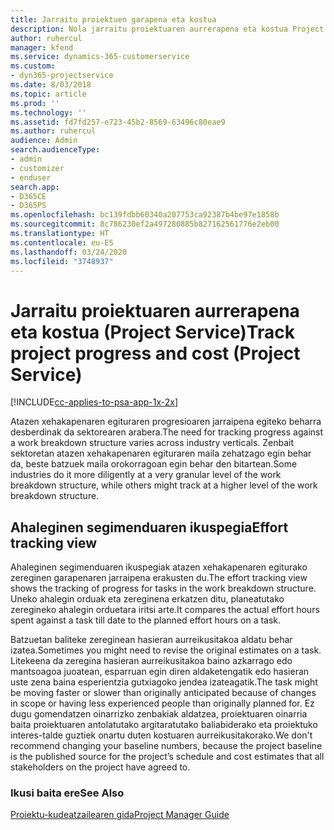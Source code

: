 ```yaml
---
title: Jarraitu proiektuen garapena eta kostua
description: Nola jarraitu proiektuaren aurrerapena eta kostua Project Service-n
author: ruhercul
manager: kfend
ms.service: dynamics-365-customerservice
ms.custom:
- dyn365-projectservice
ms.date: 8/03/2018
ms.topic: article
ms.prod: ''
ms.technology: ''
ms.assetid: fd7fd257-e723-45b2-8569-63496c80eae9
ms.author: ruhercul
audience: Admin
search.audienceType:
- admin
- customizer
- enduser
search.app:
- D365CE
- D365PS
ms.openlocfilehash: bc139fdbb60340a207753ca92387b4be97e1858b
ms.sourcegitcommit: 8c786230ef2a497280885b827162561776e2eb00
ms.translationtype: HT
ms.contentlocale: eu-ES
ms.lasthandoff: 03/24/2020
ms.locfileid: "3748937"
---
```

# <a name="track-project-progress-and-cost-project-service"></a><span data-ttu-id="9ae80-103">Jarraitu proiektuaren aurrerapena eta kostua (Project Service)</span><span class="sxs-lookup"><span data-stu-id="9ae80-103">Track project progress and cost (Project Service)</span></span>

[!INCLUDE[cc-applies-to-psa-app-1x-2x](../includes/cc-applies-to-psa-app-1x-2x.md)]

<span data-ttu-id="9ae80-104">Atazen xehakapenaren egituraren progresioaren jarraipena egiteko beharra desberdinak da sektorearen arabera.</span><span class="sxs-lookup"><span data-stu-id="9ae80-104">The need for tracking progress against a work breakdown structure varies across industry verticals.</span></span> <span data-ttu-id="9ae80-105">Zenbait sektoretan atazen xehakapenaren egituraren maila zehatzago egin behar da, beste batzuek maila orokorragoan egin behar den bitartean.</span><span class="sxs-lookup"><span data-stu-id="9ae80-105">Some industries do it more diligently at a very granular level of the work breakdown structure, while others might track at a higher level of the work breakdown structure.</span></span>  
  
## <a name="effort-tracking-view"></a><span data-ttu-id="9ae80-106">Ahaleginen segimenduaren ikuspegia</span><span class="sxs-lookup"><span data-stu-id="9ae80-106">Effort tracking view</span></span>  
<span data-ttu-id="9ae80-107">Ahaleginen segimenduaren ikuspegiak atazen xehakapenaren egiturako zereginen garapenaren jarraipena erakusten du.</span><span class="sxs-lookup"><span data-stu-id="9ae80-107">The effort tracking view shows the tracking of progress for tasks in the work breakdown structure.</span></span> <span data-ttu-id="9ae80-108">Uneko ahalegin orduak eta zereginena erkatzen ditu, planeatutako zeregineko ahalegin orduetara iritsi arte.</span><span class="sxs-lookup"><span data-stu-id="9ae80-108">It compares the actual effort hours spent against a task till date to the planned effort hours on a task.</span></span>  
  
<span data-ttu-id="9ae80-109">Batzuetan baliteke zereginean hasieran aurreikusitakoa aldatu behar izatea.</span><span class="sxs-lookup"><span data-stu-id="9ae80-109">Sometimes you might need to revise the original estimates on a task.</span></span> <span data-ttu-id="9ae80-110">Litekeena da zeregina hasieran aurreikusitakoa baino azkarrago edo mantsoagoa juoatean, esparruan egin diren aldaketengatik edo hasieran uste zena baina esperientzia gutxiagoko jendea izateagatik.</span><span class="sxs-lookup"><span data-stu-id="9ae80-110">The task might be moving faster or slower than originally anticipated because of changes in scope or having less experienced people than originally planned for.</span></span> <span data-ttu-id="9ae80-111">Ez dugu gomendatzen oinarrizko zenbakiak aldatzea, proiektuaren oinarria baita proiektuaren antolatutako argitaratutako baliabiderako eta proiektuko interes-talde guztiek onartu duten kostuaren aurreikusitakorako.</span><span class="sxs-lookup"><span data-stu-id="9ae80-111">We don't recommend changing your baseline numbers, because the project baseline is the published source for the project’s schedule and cost estimates that all stakeholders on the project have agreed to.</span></span>  
  
### <a name="see-also"></a><span data-ttu-id="9ae80-112">Ikusi baita ere</span><span class="sxs-lookup"><span data-stu-id="9ae80-112">See Also</span></span>  
 [<span data-ttu-id="9ae80-113">Proiektu-kudeatzailearen gida</span><span class="sxs-lookup"><span data-stu-id="9ae80-113">Project Manager Guide</span></span>](../project-service/project-manager-guide.md)
